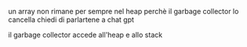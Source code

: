 un array non rimane per sempre nel heap perchè il garbage collector lo cancella chiedi di parlartene a chat gpt

il garbage collector accede all'heap e allo stack 
